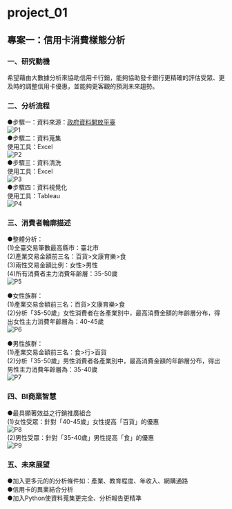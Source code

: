 # project_01

## 專案一：信用卡消費樣態分析</br>
### 一、研究動機</br>
希望藉由大數據分析來協助信用卡行銷，能夠協助發卡銀行更精確的評估受眾、更及時的調整信用卡優惠，並能夠更客觀的預測未來趨勢。</br>
### 二、分析流程</br>
  ●步驟一：資料來源：[政府資料開放平臺](https://data.gov.tw/datasets/search?p=1&size=10&rft=%E6%B6%88%E8%B2%BB%E6%A8%A3%E6%85%8B)</br>
    ![P1](https://github.com/yininghsu10/Project01/blob/main/%E6%88%AA%E5%9C%96/p1.png)</br>
  ●步驟二：資料蒐集</br>
    使用工具：Excel</br>
    ![P2](https://github.com/yininghsu10/Project01/blob/main/%E6%88%AA%E5%9C%96/p2.png)</br>
  ●步驟三：資料清洗</br>
    使用工具：Excel</br>
    ![P3](https://github.com/yininghsu10/Project01/blob/main/%E6%88%AA%E5%9C%96/p3.png)</br>
  ●步驟四：資料視覺化</br>
    使用工具：Tableau</br>
    ![P4](https://github.com/yininghsu10/Project01/blob/main/%E6%88%AA%E5%9C%96/p4.png)</br>
  
  
### 三、消費者輪廓描述</br>
  ●整體分析：</br>
    (1)全臺交易筆數最高縣市：臺北市</br>
    (2)產業交易金額前三名：百貨>文康育樂>食</br>
    (3)兩性交易金額比例：女性>男性</br>
    (4)所有消費者主力消費年齡層：35-50歲</br>
    ![P5](https://github.com/yininghsu10/Project01/blob/main/%E6%88%AA%E5%9C%96/p5.png)</br>
  
  ●女性族群：</br>
    (1)產業交易金額前三名：百貨>文康育樂>食</br>
    (2)分析「35-50歲」女性消費者在各產業別中，最高消費金額的年齡層分布，得出女性主力消費年齡層為：40-45歲  </br>
    ![P6](https://github.com/yininghsu10/Project01/blob/main/%E6%88%AA%E5%9C%96/p6.png)</br>
  
  ●男性族群：</br>
    (1)產業交易金額前三名：食>行>百貨</br>
    (2)分析「35-50歲」男性消費者各產業別中，最高消費金額的年齡層分布，得出男性主力消費年齡層為：35-40歲  </br>
    ![P7](https://github.com/yininghsu10/Project01/blob/main/%E6%88%AA%E5%9C%96/p7.png)</br>
  
### 四、BI商業智慧</br>
  ●最具顯著效益之行銷推廣組合</br>
  (1)女性受眾：針對「40-45歲」女性提高「百貨」的優惠</br>
  ![P8](https://github.com/yininghsu10/Project01/blob/main/%E6%88%AA%E5%9C%96/p8.png)</br>
  (2)男性受眾：針對「35-40歲」男性提高「食」的優惠</br>
  ![P9](https://github.com/yininghsu10/Project01/blob/main/%E6%88%AA%E5%9C%96/p9.png)</br>
  
### 五、未來展望</br>
  ●加入更多元的的分析條件如：產業、教育程度、年收入、網購通路</br>
  ●信用卡的異業結合分析</br>
  ●加入Python使資料蒐集更完全、分析報告更精準</br>
